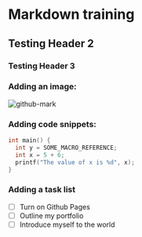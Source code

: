 # <h1> Markdown training 
## <h2> Testing Header 2
### <h3> Testing Header 3

### Adding an image: 
![github-mark](https://github.com/user-attachments/assets/c4e892a8-aeee-4b2e-8951-2fde474dbaee)

### Adding code snippets:
```c
int main() {
  int y = SOME_MACRO_REFERENCE;
  int x = 5 + 6;
  printf("The value of x is %d", x); 
}
```

### Adding a task list 
- [ ] Turn on Github Pages
- [ ] Outline my portfolio
- [ ] Introduce myself to the world
